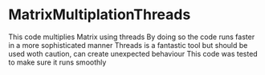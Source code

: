 # MatrixMultiplationThreads
This code multiplies Matrix using threads 
By doing so the code runs faster in a more sophisticated manner
Threads is a fantastic tool but should be used woth caution, can create unexpected behaviour 
This code was tested to make sure it runs smoothly
